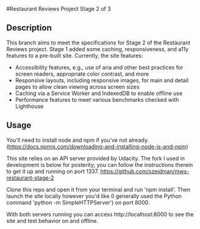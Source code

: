 #Restaurant Reviews Project Stage 2 of 3

## Description
This branch aims to meet the specifications for Stage 2 of the Restaurant Reviews project. Stage 1 added some caching, responsiveness, and a11y features to a pre-built site. Currently, the site features:
* Accessibility features, e.g., use of aria and other best practices for screen readers, appropriate color contrast, and more
* Responsive layouts, including responsive images, for main and detail pages to allow clean viewing across screen sizes
* Caching via a Service Worker and IndexedDB to enable offline use
* Performance features to meet various benchmarks checked with Lighthouse

## Usage
You'll need to install node and npm if you've not already.
(https://docs.npmjs.com/downloading-and-installing-node-js-and-npm)

This site relies on an API server provided by Udacity. The fork I used in development is below for posterity; you can follow the instructions therein to get it up and running on port 1337.
https://github.com/szeidman/mws-restaurant-stage-2

Clone this repo and open it from your terminal and run 'npm install'. Then launch the site locally however you'd like (I generally used the Python command 'python -m SimpleHTTPServer') on port 8000.

With both servers running you can access http://localhost:8000 to see the site and test behavior on and offline.
